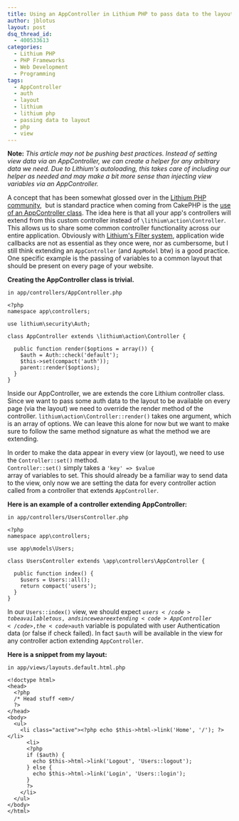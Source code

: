 ```yaml
---
title: Using an AppController in Lithium PHP to pass data to the layout
author: jblotus
layout: post
dsq_thread_id:
  - 400533613
categories:
  - Lithium PHP
  - PHP Frameworks
  - Web Development
  - Programming
tags:
  - AppController
  - auth
  - layout
  - lithium
  - lithium php
  - passing data to layout
  - php
  - view
---
```

**Note:** *This article may not be pushing best practices. Instead of setting view data via an AppController, we can create a helper for any arbitrary data we need. Due to Lithium's autoloading, this takes care of including our helper as needed and may make a bit more sense than injecting view variables via an AppController.*

A concept that has been somewhat glossed over in the [Lithium PHP community][1],  but is standard practice when coming from CakePHP is the [use of an AppController class][2]. The idea here is that all your app's controllers will extend from this custom controller instead of `\lithium\action\Controller`. This allows us to share some common controller functionality across our entire application. Obviously with [Lithium's Filter system][3], application wide callbacks are not as essential as they once were, nor as cumbersome, but I still think extending an `AppController` (and `AppModel` btw) is a good practice. One specific example is the passing of variables to a common layout that should be present on every page of your website.

**Creating the AppController class is trivial.**

`in app/controllers/AppController.php`

```
<?php
namespace app\controllers;

use lithium\security\Auth;

class AppController extends \lithium\action\Controller {

  public function render($options = array()) {
    $auth = Auth::check('default');
    $this->set(compact('auth'));
    parent::render($options);
  }
}
```

Inside our AppController, we are extends the core Lithium controller class. Since we want to pass some auth data to the layout to be available on every page (via the layout) we need to override the render method of the controller. <code>lithium\action\Controller::render()</code> takes one argument, which is an array of options. We can leave this alone for now but we want to make sure to follow the same method signature as what the method we are extending.

In order to make the data appear in every view (or layout), we need to use the <code>Controller::set()</code> method.<code> Controller::set()</code> simply takes a <code>'key' => $value </code>array of variables to set. This should already be a familiar way to send data to the view, only now we are setting the data for every controller action called from a controller that extends <code>AppController</code>.

<strong>Here is an example of a controller extending AppController:</strong>

<code>in app/controllers/UsersController.php</code>
```
<?php
namespace app\controllers;

use app\models\Users;

class UsersController extends \app\controllers\AppController {

  public function index() {
    $users = Users::all();
    return compact('users');
  }
}
```
In our <code>Users::index()</code> view, we should expect <code>$users</code> to be available to us, and since we are extending <code>AppController</code>, the <code>$auth</code> variable is populated with user Authentication data (or false if check failed). In fact <code>$auth</code> will be available in the view for any controller action extending <code>AppController</code>.

<strong>Here is a snippet from my layout:</strong>

<code>in app/views/layouts.default.html.php</code>
```
<!doctype html>
<head>
  <?php
  /* Head stuff <em>/
  ?>
</head>
<body>
  <ul>
    <li class="active"><?php echo $this->html->link('Home', '/'); ?></li>
      <li>
      <?php
      if ($auth) {
        echo $this->html->link('Logout', 'Users::logout');
      } else {
        echo $this->html->link('Login', 'Users::login');
      }
      ?>
    </li>
  </ul>
</body>
</html>
```

 [1]: http://union-of-rad.org/ "#li3 Lithium PHP Twitter feed"
 [2]: http://book.cakephp.org/view/957/The-App-Controller "AppController in CakePHP"
 [3]: http://www.jblotus.com/2011/08/27/understanding-filters-in-lithium-php/ "Understand Filters in Lithium PHP"

